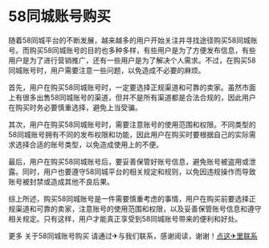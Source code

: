# 58同城账号购买

随着58同城平台的不断发展，越来越多的用户开始关注并寻找途径购买58同城账号。而购买58同城账号的目的也多种多样，有些用户是为了方便发布信息，有些用户是为了进行营销推广，还有一些用户是为了解决个人需求。不过，在购买58同城账号时，用户需要注意一些问题，以免造成不必要的麻烦。

首先，用户在购买58同城账号时，一定要选择正规渠道和可靠的卖家。虽然市面上有很多出售58同城账号的渠道，但并不是所有渠道都是合法合规的，因此用户在购买时务必要慎重选择，避免上当受骗。

其次，用户在购买58同城账号时，需要注意账号的使用范围和权限。不同类型的58同城账号拥有不同的发布权限和功能，因此用户在购买时要根据自己的实际需求选择合适的账号类型，以免造成使用上的不便。

最后，用户在购买58同城账号后，要妥善保管好账号信息，避免账号被盗用或泄露。同时，用户也要遵守58同城平台的相关规定和规则，以免因违规操作而导致账号被封禁或造成其他不良后果。

综上所述，购买58同城账号是一件需要慎重考虑的事情，用户在购买前要选择正规渠道和可靠的卖家，注意账号的使用范围和权限，以及妥善保管账号信息和遵守相关规定。只有这样，用户才能真正享受到58同城账号带来的便利和好处。

更多 关于58同城账号购买 请通过✈与我们联系，感谢阅读，谢谢！[点这✈里联系](https://c.k02.cc)